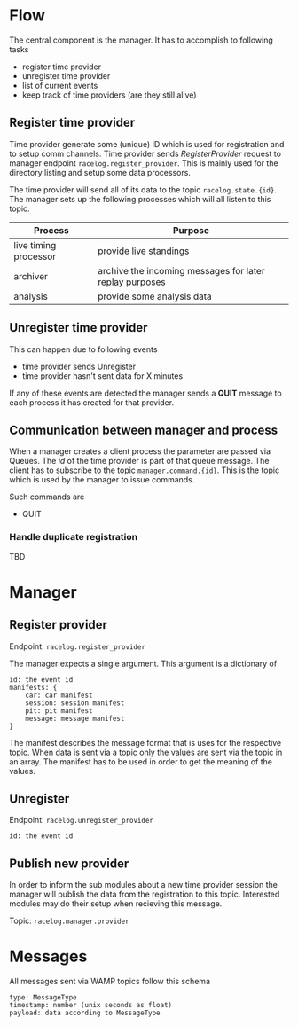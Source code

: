 # Flow

The central component is the manager. It has to accomplish to following tasks
- register time provider
- unregister time provider
- list of current events
- keep track of time providers (are they still alive)


## Register time provider
Time provider generate some (unique) ID which is used for registration and to setup comm channels.
Time provider sends _RegisterProvider_ request to manager endpoint `racelog.register_provider`. This is mainly used for the directory listing and setup some data processors. 

The time provider will send all of its data to the topic `racelog.state.{id}`. The manager sets up the following processes which will all listen to this topic.


|Process|Purpose|
|--|--|
|live timing processor | provide live standings|
|archiver | archive the incoming messages for later replay purposes|
|analysis | provide some analysis data|


## Unregister time provider

This can happen due to following events
- time provider sends Unregister
- time provider hasn't sent data for X minutes

If any of these events are detected the manager sends a **QUIT** message to each process it has created for that provider. 



## Communication between manager and process

When a manager creates a client process the parameter are passed via Queues. The _id_ of the time provider is part of that queue message.
The client has to subscribe to the topic `manager.command.{id}`. This is the topic which is used by the manager to issue commands.

Such commands are
- QUIT


### Handle duplicate registration

TBD


# Manager 

## Register provider
Endpoint: `racelog.register_provider`

The manager expects a single argument. This argument is a dictionary of
```
id: the event id
manifests: {
    car: car manifest
    session: session manifest
    pit: pit manifest
    message: message manifest
}
```
The manifest describes the message format that is uses for the respective topic. When data is sent via a topic only the values are sent via the topic in an array. The manifest has to be used in order to get the meaning of the values.

## Unregister
Endpoint: `racelog.unregister_provider`

```
id: the event id

```

## Publish new provider
In order to inform the sub modules about a new time provider session the manager will publish the data from the registration to this topic. Interested modules may do their setup when recieving this message.

Topic: `racelog.manager.provider`

# Messages
All messages sent via WAMP topics follow this schema

```
type: MessageType
timestamp: number (unix seconds as float)
payload: data according to MessageType
```



